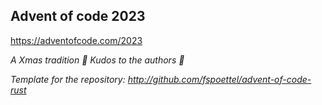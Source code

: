 ## Advent of code 2023

https://adventofcode.com/2023

_A Xmas tradition 🎅 Kudos to the authors 🎉_


_Template for the repository: http://github.com/fspoettel/advent-of-code-rust_


